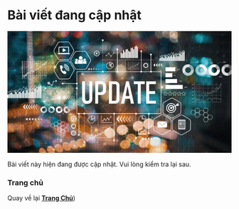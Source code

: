 # Bài viết đang cập nhật

![Cập nhật bài viết](../Image/Update.jpg)

Bài viết này hiện đang được cập nhật. Vui lòng kiểm tra lại sau.

### Trang chủ

Quay về lại [**Trang Chủ**](/README.md))